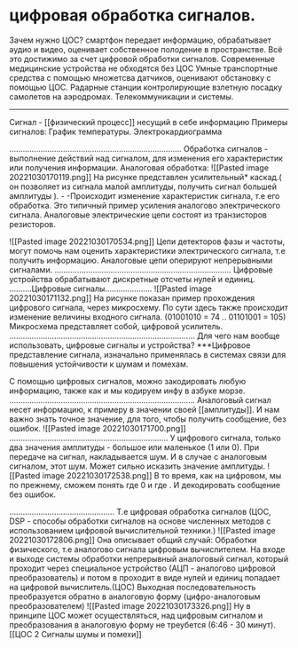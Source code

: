 цифровая обработка сигналов.
=================================
Зачем нужно ЦОС? 
смартфон передает информацию, обрабатывает аудио и видео, оценивает собственное полодение в пространстве.
Всё это достижимо за счет цифровой обработки сигналов.
Современные медицинские устройства не обходятся без ЦОС
Умные транспортные средства с помощью множетсва датчиков, оценивают обстановку с помощью ЦОС.
Радарные станции контролирующие взлетную посадку самолетов на аэродромах. Телекоммуникации и системы.

--------------------------------------------
Сигнал - [[физический процесс]] несущий в себе информацию
Примеры сигналов:
График температуры.
Электрокардиограмма

.............................................................................
Обработка сигналов - выполнение действий над сигналом, для изменения его характеристик или получения информации.
Аналоговая обработка:
![[Pasted image 20221030170119.png]]
На рисунке представлен усилительный* каскад.( он позволяет из сигнала малой амплитуды, получить сигнал большей амплитуды ). - -Происходит изменение характеристик сигнала, т.е его обработка.
Это типичный пример усиления аналогово электрического сигнала. 
Аналоговые электрические цепи состоят из транзисторов резисторов.

![[Pasted image 20221030170534.png]]
Цепи детекторов фазы и частоты, могут помочь нам оценить  характеристики электрического сигнала, т.е получить информацию.
Аналоговые цепи оперируют непрерывными сигналами.
...............................................................................
Цифровые устройства обрабатывают дискретные отсчеты нулей и единиц.
..........Цифровые сигналы.....................
![[Pasted image 20221030171132.png]]
На рисунке показан пример прохождения цифрового сигнала, через микросхему. По сути здесь также происходит изменение величины входного сигнала. (01001010 = 74 .. 01101001 = 105) 
Микросхема представляет собой, цифровой усилитель.
...................................................................................
Для чего нам вообще использовать, цифровые сигналы и устройства?
***Цифровое представление сигнала, изначально применялась в системах связи для повышения устойчивости к шумам и помехам.

С помощью цифровых сигналов, можно закодировать любую информацию, также как и мы кодируем инфу в азбуке морзе.
...................................................................................
Аналоговый сигнал несет  информацию, к примеру в значении своей [[амплитуды]]. И нам важно знать точное значение, для того, чтобы получить сообщение, без ошибок.
![[Pasted image 20221030171700.png]]
.......................................................................
У цифрового сигнала, только  два значения амплитуды - большое или маленькое (1 или 0).
При передаче на сигнал, накладывается шум. И в случае с аналоговым сигналом, этот шум. Может сильно исказить значение амплитуды.
![[Pasted image 20221030172538.png]]
В то время, как на цифровом, мы по прежнему, сможем понять где 0 и где . И декодировать сообщение без ошибок. 

...............................................
Т.е цифровая обработка сигналов (ЦОС, DSP - способы обработки сигналов на  основе численных методов с использованием цифровой вычислительной техники.)
![[Pasted image 20221030172806.png]]
Она описывает общий случай:
Обработки физического, т.е аналогово сигнала цифровым вычислителем. На входе и выходе системы обработки непрерывный аналоговый сигнал, который проходит через специальное устройство  (АЦП - аналогово цифровой преобразователь) и потом в проходит в виде нулей и единиц попадает на цифровой вычислитель.(ЦОС)
Выходная последовательность преобразуется обратно в аналоговую форму (цифро-аналоговым преобразователем)
![[Pasted image 20221030173326.png]]
Ну в принципе ЦОС может осуществляться, над цифровым сигналом  и преобразования в аналоговую форму не треубется (6:46 - 30 минут).
[[ЦОС 2 Сигналы шумы и помехи]]

